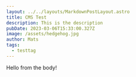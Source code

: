 ```yaml
---
layout: ../../layouts/MarkdownPostLayout.astro
title: CMS Test
description: This is the description
pubDate: 2023-03-06T15:33:00.327Z
image: /assets/hedgehog.jpg
author: Mats
tags:
  - testtag
---
```

H﻿ello from the body!